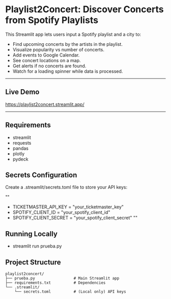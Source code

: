 # Playlist2Concert: Discover Concerts from Spotify Playlists

This Streamlit app lets users input a Spotify playlist and a city to:
- Find upcoming concerts by the artists in the playlist.
- Visualize popularity vs number of concerts.
- Add events to Google Calendar.
- See concert locations on a map.
- Get alerts if no concerts are found.
- Watch for a loading spinner while data is processed.

---

## Live Demo

https://playlist2concert.streamlit.app/  

---

## Requirements

- streamlit
- requests
- pandas
- plotly
- pydeck

## Secrets Configuration

Create a .streamlit/secrets.toml file to store your API keys:

""
- TICKETMASTER_API_KEY = "your_ticketmaster_key"
- SPOTIFY_CLIENT_ID = "your_spotify_client_id"
- SPOTIFY_CLIENT_SECRET = "your_spotify_client_secret"
""

## Running Locally

- streamlit run prueba.py

## Project Structure

```plaintext
playlist2concert/
├── prueba.py                 # Main Streamlit app
├── requirements.txt          # Dependencies
└── .streamlit/
    └── secrets.toml          # (Local only) API keys
